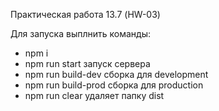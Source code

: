 Практическая работа 13.7 (HW-03)

Для запуска выплнить команды: 

- npm i
- npm run start  запуск сервера
- npm run build-dev сборка для development
- npm run build-prod  сборка для production
- npm run clear  удаляет папку dist
